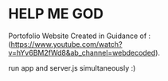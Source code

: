 # HELP ME GOD

Portofolio Website Created in Guidance of : (https://www.youtube.com/watch?v=hYv6BM2fWd8&ab_channel=webdecoded).

run app and server.js simultaneously :)
